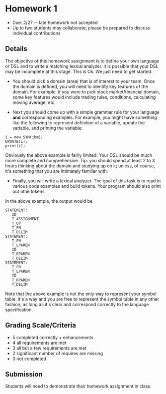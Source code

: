 # Homework 1

* Due: 2/27 -- late homework not accepted
* Up to two students may collaborate; please be prepared to discuss individual contributions

## Details

The objective of this homework assignment is to define your own language or DSL and to write a matching lexical analyzer.  It is possible that your DSL may be incomplete at this stage.  This is Ok.  We just need to get started.

* You should pick a domain (area) that is of interest to your team.  Once the domain is defined, you will need to identify key features of the domain.  For example, if you were to pick stock market/financial domain, some key features would include trading rules, conditions, calculating moving average, etc.

* Next you should come up with a simple grammar rule for your language **and** corresponding examples.  For example, you might have something like the following to represent definition of a variable, update the variable, and printing the variable:

```
i = new SYM(ibm);
UPDATE(i);
print(i);
```

Obviously the above example is fairly limited.  Your DSL should be much more complete and comprehensive.  Tip:  you should spend at least 2 to 3 hours thinking about the domain and studying up on it; unless, of course, it's something that you are intimately familiar with.

* Finally, you will write a lexical analyzer.  The goal of this task is to read in various code examples and build tokens.  Your program should also print out othe tokens.

In the above example, the output would be

```
STATEMENT: 
   ID 
   T_ASSIGNMENT
   T_OP
   T_FN
   T_DELIM
STATEMENT:
   T_FN
   T_LPAREN
   ID
   T_RPAREN
   T_DELIM
STATEMENT:
   T_FN
   T_LPAREN
   ID
   T_RPAREN
   T_DELIM
```

Note that the above example is not the only way to represent your symbol table.  It's a way and you are free to represent the symbol table in any other fashion, as long as it's clear and correspond correctly to the language specification.

## Grading Scale/Criteria

* 5 completed correctly + enhancements
* 4 all requirements are met
* 3 all but a few requirements are met
* 2 significant number of requires are missing
* 0 not completed

## Submission

Students will need to demonstrate their homework assignment in class.
